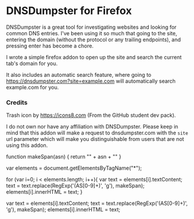 # DNSDumpster for Firefox


DNSDumpster is a great tool for investigating websites and looking for common DNS entries. I've been using it so much that going to the site, entering the domain (without the protocol or any trailing endpoints), and pressing enter has become a chore.

I wrote a simple firefox addon to open up the site and search the current tab's domain for you.

It also includes an automatic search feature, where going to https://dnsdumpster.com?site=example.com will automatically search example.com for you.



### Credits
Trash icon by https://icons8.com (From the GitHub student dev pack).

I do not own nor have any affiliation with DNSDumpster. Please keep in mind that this addon will make a request to dnsdumpster.com with the `site` url parameter which will make you distinguishable from users that are not using this addon.





function makeSpan(asn) {
  return "<span style='' oncontextmenu='window.open(\"https://bgp.he.net/" + asn + "\");'>" + asn + "</span>"
}

var elements = document.getElementsByTagName("*");

for (var i=0; i < elements.length; i++){
  var text = elements[i].textContent;
  text = text.replace(RegExp('(AS[0-9]+)', 'g'), makeSpan);
  elements[i].innerHTML = text;
}

var text = elements[i].textContent;
    text = text.replace(RegExp('(AS[0-9]+)', 'g'), makeSpan);
    elements[i].innerHTML = text;